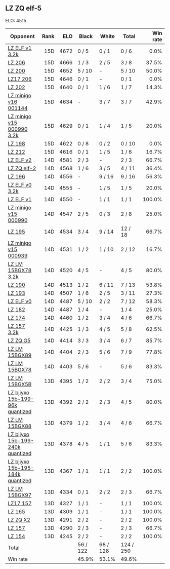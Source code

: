 ## LZ ZQ elf-5 ##

ELO: 4515

Opponent | Rank | ELO | Black | White | Total | Win rate
---------|-----:|----:|-------|-------|-------|-------:
[LZ ELF v1 3.2k](LZ%20ELF%20v1%203.2k.md) | 15D | 4672 | 0 / 5 | 0 / 1 | 0 / 6 | 0.0%
[LZ 206](LZ%20206.md) | 15D | 4666 | 1 / 3 | 2 / 5 | 3 / 8 | 37.5%
[LZ 200](LZ%20200.md) | 15D | 4652 | 5 / 10 | - | 5 / 10 | 50.0%
[LZ17 206](LZ17%20206.md) | 15D | 4646 | 0 / 1 | - | 0 / 1 | 0.0%
[LZ 202](LZ%20202.md) | 15D | 4640 | 0 / 1 | 1 / 6 | 1 / 7 | 14.3%
[LZ minigo v16 001144](LZ%20minigo%20v16%20001144.md) | 15D | 4634 | - | 3 / 7 | 3 / 7 | 42.9%
[LZ minigo v15 000990 3.2k](LZ%20minigo%20v15%20000990%203.2k.md) | 15D | 4629 | 0 / 1 | 1 / 4 | 1 / 5 | 20.0%
[LZ 198](LZ%20198.md) | 15D | 4622 | 0 / 8 | 0 / 2 | 0 / 10 | 0.0%
[LZ 212](LZ%20212.md) | 15D | 4616 | 0 / 1 | 1 / 5 | 1 / 6 | 16.7%
[LZ ELF v2](LZ%20ELF%20v2.md) | 14D | 4581 | 2 / 3 | - | 2 / 3 | 66.7%
[LZ ZQ elf-2](LZ%20ZQ%20elf-2.md) | 14D | 4568 | 1 / 6 | 3 / 5 | 4 / 11 | 36.4%
[LZ 196](LZ%20196.md) | 14D | 4556 | - | 9 / 16 | 9 / 16 | 56.3%
[LZ ELF v0 3.2k](LZ%20ELF%20v0%203.2k.md) | 14D | 4555 | - | 1 / 5 | 1 / 5 | 20.0%
[LZ ELF v1](LZ%20ELF%20v1.md) | 14D | 4550 | - | 1 / 1 | 1 / 1 | 100.0%
[LZ minigo v15 000990](LZ%20minigo%20v15%20000990.md) | 14D | 4547 | 2 / 5 | 0 / 3 | 2 / 8 | 25.0%
[LZ 195](LZ%20195.md) | 14D | 4534 | 3 / 4 | 9 / 14 | 12 / 18 | 66.7%
[LZ minigo v15 000939](LZ%20minigo%20v15%20000939.md) | 14D | 4531 | 1 / 2 | 1 / 10 | 2 / 12 | 16.7%
[LZ LM 15BGX78 3.2k](LZ%20LM%2015BGX78%203.2k.md) | 14D | 4520 | 4 / 5 | - | 4 / 5 | 80.0%
[LZ 190](LZ%20190.md) | 14D | 4513 | 1 / 2 | 6 / 11 | 7 / 13 | 53.8%
[LZ 193](LZ%20193.md) | 14D | 4507 | 1 / 6 | 2 / 5 | 3 / 11 | 27.3%
[LZ ELF v0](LZ%20ELF%20v0.md) | 14D | 4487 | 5 / 10 | 2 / 2 | 7 / 12 | 58.3%
[LZ 182](LZ%20182.md) | 14D | 4487 | 1 / 4 | - | 1 / 4 | 25.0%
[LZ 174](LZ%20174.md) | 14D | 4460 | 1 / 2 | 3 / 4 | 4 / 6 | 66.7%
[LZ 157 3.2k](LZ%20157%203.2k.md) | 14D | 4425 | 1 / 3 | 4 / 5 | 5 / 8 | 62.5%
[LZ ZQ G5](LZ%20ZQ%20G5.md) | 14D | 4414 | 3 / 3 | 3 / 4 | 6 / 7 | 85.7%
[LZ LM 15BGX89](LZ%20LM%2015BGX89.md) | 14D | 4404 | 2 / 3 | 5 / 6 | 7 / 9 | 77.8%
[LZ LM 15BGX78](LZ%20LM%2015BGX78.md) | 14D | 4403 | 5 / 6 | - | 5 / 6 | 83.3%
[LZ LM 15BGX5B](LZ%20LM%2015BGX5B.md) | 13D | 4395 | 1 / 2 | 2 / 2 | 3 / 4 | 75.0%
[LZ bjiyxo 15b-199-96k quantized](LZ%20bjiyxo%2015b-199-96k%20quantized.md) | 13D | 4392 | 2 / 2 | 2 / 3 | 4 / 5 | 80.0%
[LZ LM 15BGX88](LZ%20LM%2015BGX88.md) | 13D | 4379 | 1 / 2 | 3 / 4 | 4 / 6 | 66.7%
[LZ bjiyxo 15b-199-240k quantized](LZ%20bjiyxo%2015b-199-240k%20quantized.md) | 13D | 4378 | 4 / 5 | 1 / 1 | 5 / 6 | 83.3%
[LZ bjiyxo 15b-195-184k quantized](LZ%20bjiyxo%2015b-195-184k%20quantized.md) | 13D | 4367 | 1 / 1 | 1 / 1 | 2 / 2 | 100.0%
[LZ LM 15BGX97](LZ%20LM%2015BGX97.md) | 13D | 4334 | 0 / 1 | 2 / 2 | 2 / 3 | 66.7%
[LZ17 157](LZ17%20157.md) | 13D | 4327 | 1 / 1 | - | 1 / 1 | 100.0%
[LZ 165](LZ%20165.md) | 13D | 4309 | 1 / 1 | - | 1 / 1 | 100.0%
[LZ ZQ X2](LZ%20ZQ%20X2.md) | 13D | 4291 | 2 / 2 | - | 2 / 2 | 100.0%
[LZ 157](LZ%20157.md) | 13D | 4290 | 2 / 3 | - | 2 / 3 | 66.7%
[LZ 154](LZ%20154.md) | 13D | 4245 | 2 / 2 | - | 2 / 2 | 100.0%
Total | | | 56 / 122 | 68 / 128 | 124 / 250 | 
Win rate| | | 45.9% | 53.1% | 49.6% | 
